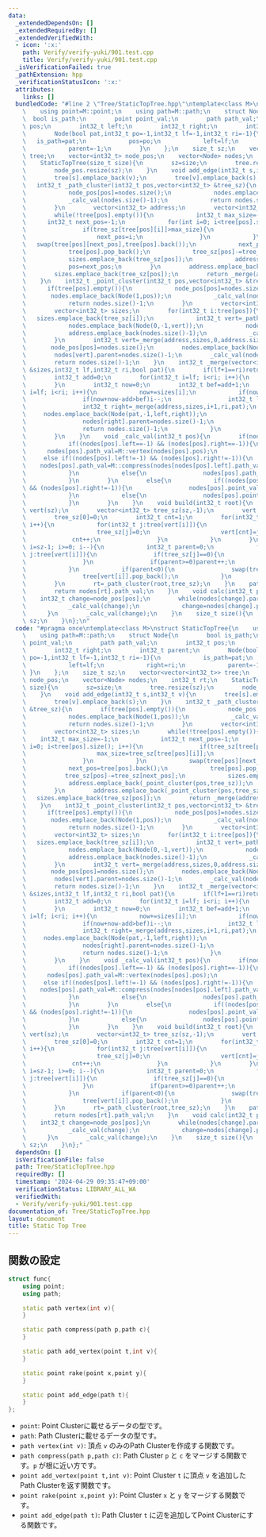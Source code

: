 ```yaml
---
data:
  _extendedDependsOn: []
  _extendedRequiredBy: []
  _extendedVerifiedWith:
  - icon: ':x:'
    path: Verify/verify-yuki/901.test.cpp
    title: Verify/verify-yuki/901.test.cpp
  _isVerificationFailed: true
  _pathExtension: hpp
  _verificationStatusIcon: ':x:'
  attributes:
    links: []
  bundledCode: "#line 2 \"Tree/StaticTopTree.hpp\"\ntemplate<class M>\nstruct StaticTopTree{\n\
    \    using point=M::point;\n    using path=M::path;\n    struct Node{\n      \
    \  bool is_path;\n        point point_val;\n        path path_val;\n        int32_t\
    \ pos;\n        int32_t left;\n        int32_t right;\n        int32_t parent;\n\
    \        Node(bool pat,int32_t po=-1,int32_t lf=-1,int32_t ri=-1){\n         \
    \   is_path=pat;\n            pos=po;\n            left=lf;\n            right=ri;\n\
    \            parent=-1;\n        }\n    };\n    size_t sz;\n    vector<vector<int32_t>>\
    \ tree;\n    vector<int32_t> node_pos;\n    vector<Node> nodes;\n    int32_t rt;\n\
    \    StaticTopTree(size_t size){\n        sz=size;\n        tree.resize(sz);\n\
    \        node_pos.resize(sz);\n    }\n    void add_edge(int32_t s,int32_t v){\n\
    \        tree[s].emplace_back(v);\n        tree[v].emplace_back(s);\n    }\n \
    \   int32_t _path_cluster(int32_t pos,vector<int32_t> &tree_sz){\n        if(tree[pos].empty()){\n\
    \            node_pos[pos]=nodes.size();\n            nodes.emplace_back(Node(1,pos));\n\
    \            _calc_val(nodes.size()-1);\n            return nodes.size()-1;\n\
    \        }\n        vector<int32_t> address;\n        vector<int32_t> sizes;\n\
    \        while(!tree[pos].empty()){\n            int32_t max_size=-1;\n      \
    \      int32_t next_pos=-1;\n            for(int i=0; i<tree[pos].size(); i++){\n\
    \                if(tree_sz[tree[pos][i]]>max_size){\n                    max_size=tree_sz[tree[pos][i]];\n\
    \                    next_pos=i;\n                }\n            }\n         \
    \   swap(tree[pos][next_pos],tree[pos].back());\n            next_pos=tree[pos].back();\n\
    \            tree[pos].pop_back();\n            tree_sz[pos]-=tree_sz[next_pos];\n\
    \            sizes.emplace_back(tree_sz[pos]);\n            address.emplace_back(_point_cluster(pos,tree_sz));\n\
    \            pos=next_pos;\n        }\n        address.emplace_back(_point_cluster(pos,tree_sz));\n\
    \        sizes.emplace_back(tree_sz[pos]);\n        return _merge(address,sizes,0,address.size(),1);\n\
    \    }\n    int32_t _point_cluster(int32_t pos,vector<int32_t> &tree_sz){\n  \
    \      if(tree[pos].empty()){\n            node_pos[pos]=nodes.size();\n     \
    \       nodes.emplace_back(Node(1,pos));\n            _calc_val(nodes.size()-1);\n\
    \            return nodes.size()-1;\n        }\n        vector<int32_t> address;\n\
    \        vector<int32_t> sizes;\n        for(int32_t i:tree[pos]){\n         \
    \   sizes.emplace_back(tree_sz[i]);\n            int32_t vert=_path_cluster(i,tree_sz);\n\
    \            nodes.emplace_back(Node(0,-1,vert));\n            nodes[vert].parent=nodes.size()-1;\n\
    \            address.emplace_back(nodes.size()-1);\n            _calc_val(nodes.size()-1);\n\
    \        }\n        int32_t vert=_merge(address,sizes,0,address.size(),0);\n \
    \       node_pos[pos]=nodes.size();\n        nodes.emplace_back(Node(1,pos,vert));\n\
    \        nodes[vert].parent=nodes.size()-1;\n        _calc_val(nodes.size()-1);\n\
    \        return nodes.size()-1;\n    }\n    int32_t _merge(vector<int32_t> &address,vector<int32_t>\
    \ &sizes,int32_t lf,int32_t ri,bool pat){\n        if(lf+1==ri)return address[lf];\n\
    \        int32_t add=0;\n        for(int32_t i=lf; i<ri; i++){\n            add+=sizes[i];\n\
    \        }\n        int32_t now=0;\n        int32_t bef=add+1;\n        for(int32_t\
    \ i=lf; i<ri; i++){\n            now+=sizes[i];\n            if(now>add-now){\n\
    \                if(now+now-add>bef)i--;\n                int32_t left=_merge(address,sizes,lf,i+1,pat);\n\
    \                int32_t right=_merge(address,sizes,i+1,ri,pat);\n           \
    \     nodes.emplace_back(Node(pat,-1,left,right));\n                nodes[left].parent=nodes.size()-1;\n\
    \                nodes[right].parent=nodes.size()-1;\n                _calc_val(nodes.size()-1);\n\
    \                return nodes.size()-1;\n            }\n            bef=add-now-now;\n\
    \        }\n    }\n    void _calc_val(int32_t pos){\n        if(nodes[pos].is_path){\n\
    \            if((nodes[pos].left==-1) && (nodes[pos].right==-1)){\n          \
    \      nodes[pos].path_val=M::vertex(nodes[pos].pos);\n            }\n       \
    \     else if((nodes[pos].left!=-1) && (nodes[pos].right!=-1)){\n            \
    \    nodes[pos].path_val=M::compress(nodes[nodes[pos].left].path_val,nodes[nodes[pos].right].path_val);\n\
    \            }\n            else{\n                nodes[pos].path_val=M::add_vertex(nodes[nodes[pos].left].point_val,nodes[pos].pos);\n\
    \            }\n        }\n        else{\n            if((nodes[pos].left!=-1)\
    \ && (nodes[pos].right!=-1)){\n                nodes[pos].point_val=M::rake(nodes[nodes[pos].left].point_val,nodes[nodes[pos].right].point_val);\n\
    \            }\n            else{\n                nodes[pos].point_val=M::add_edge(nodes[nodes[pos].left].path_val);\n\
    \            }\n        }\n    }\n    void build(int32_t root){\n        vector<int32_t>\
    \ vert(sz);\n        vector<int32_t> tree_sz(sz,-1);\n        vert[0]=root;\n\
    \        tree_sz[0]=0;\n        int32_t cnt=1;\n        for(int32_t i=0; i<sz;\
    \ i++){\n            for(int32_t j:tree[vert[i]]){\n                if(tree_sz[j]){\n\
    \                    tree_sz[j]=0;\n                    vert[cnt]=j;\n       \
    \             cnt++;\n                }\n            }\n        }\n        for(int32_t\
    \ i=sz-1; i>=0; i--){\n            int32_t parent=0;\n            for(int32_t\
    \ j:tree[vert[i]]){\n                if(tree_sz[j]==0){\n                    parent=-parent-1;\n\
    \                }\n                if(parent>=0)parent++;\n                tree_sz[vert[i]]+=tree_sz[j];\n\
    \            }\n            if(parent<0){\n                swap(tree[vert[i]][-parent-1],tree[vert[i]].back());\n\
    \                tree[vert[i]].pop_back();\n            }\n            tree_sz[vert[i]]++;\n\
    \        }\n        rt=_path_cluster(root,tree_sz);\n    }\n    path root_value(){\n\
    \        return nodes[rt].path_val;\n    }\n    void calc(int32_t pos){\n    \
    \    int32_t change=node_pos[pos];\n        while(nodes[change].parent!=-1){\n\
    \            _calc_val(change);\n            change=nodes[change].parent;\n  \
    \      }\n        _calc_val(change);\n    }\n    size_t size(){\n        return\
    \ sz;\n    }\n};\n"
  code: "#pragma once\ntemplate<class M>\nstruct StaticTopTree{\n    using point=M::point;\n\
    \    using path=M::path;\n    struct Node{\n        bool is_path;\n        point\
    \ point_val;\n        path path_val;\n        int32_t pos;\n        int32_t left;\n\
    \        int32_t right;\n        int32_t parent;\n        Node(bool pat,int32_t\
    \ po=-1,int32_t lf=-1,int32_t ri=-1){\n            is_path=pat;\n            pos=po;\n\
    \            left=lf;\n            right=ri;\n            parent=-1;\n       \
    \ }\n    };\n    size_t sz;\n    vector<vector<int32_t>> tree;\n    vector<int32_t>\
    \ node_pos;\n    vector<Node> nodes;\n    int32_t rt;\n    StaticTopTree(size_t\
    \ size){\n        sz=size;\n        tree.resize(sz);\n        node_pos.resize(sz);\n\
    \    }\n    void add_edge(int32_t s,int32_t v){\n        tree[s].emplace_back(v);\n\
    \        tree[v].emplace_back(s);\n    }\n    int32_t _path_cluster(int32_t pos,vector<int32_t>\
    \ &tree_sz){\n        if(tree[pos].empty()){\n            node_pos[pos]=nodes.size();\n\
    \            nodes.emplace_back(Node(1,pos));\n            _calc_val(nodes.size()-1);\n\
    \            return nodes.size()-1;\n        }\n        vector<int32_t> address;\n\
    \        vector<int32_t> sizes;\n        while(!tree[pos].empty()){\n        \
    \    int32_t max_size=-1;\n            int32_t next_pos=-1;\n            for(int\
    \ i=0; i<tree[pos].size(); i++){\n                if(tree_sz[tree[pos][i]]>max_size){\n\
    \                    max_size=tree_sz[tree[pos][i]];\n                    next_pos=i;\n\
    \                }\n            }\n            swap(tree[pos][next_pos],tree[pos].back());\n\
    \            next_pos=tree[pos].back();\n            tree[pos].pop_back();\n \
    \           tree_sz[pos]-=tree_sz[next_pos];\n            sizes.emplace_back(tree_sz[pos]);\n\
    \            address.emplace_back(_point_cluster(pos,tree_sz));\n            pos=next_pos;\n\
    \        }\n        address.emplace_back(_point_cluster(pos,tree_sz));\n     \
    \   sizes.emplace_back(tree_sz[pos]);\n        return _merge(address,sizes,0,address.size(),1);\n\
    \    }\n    int32_t _point_cluster(int32_t pos,vector<int32_t> &tree_sz){\n  \
    \      if(tree[pos].empty()){\n            node_pos[pos]=nodes.size();\n     \
    \       nodes.emplace_back(Node(1,pos));\n            _calc_val(nodes.size()-1);\n\
    \            return nodes.size()-1;\n        }\n        vector<int32_t> address;\n\
    \        vector<int32_t> sizes;\n        for(int32_t i:tree[pos]){\n         \
    \   sizes.emplace_back(tree_sz[i]);\n            int32_t vert=_path_cluster(i,tree_sz);\n\
    \            nodes.emplace_back(Node(0,-1,vert));\n            nodes[vert].parent=nodes.size()-1;\n\
    \            address.emplace_back(nodes.size()-1);\n            _calc_val(nodes.size()-1);\n\
    \        }\n        int32_t vert=_merge(address,sizes,0,address.size(),0);\n \
    \       node_pos[pos]=nodes.size();\n        nodes.emplace_back(Node(1,pos,vert));\n\
    \        nodes[vert].parent=nodes.size()-1;\n        _calc_val(nodes.size()-1);\n\
    \        return nodes.size()-1;\n    }\n    int32_t _merge(vector<int32_t> &address,vector<int32_t>\
    \ &sizes,int32_t lf,int32_t ri,bool pat){\n        if(lf+1==ri)return address[lf];\n\
    \        int32_t add=0;\n        for(int32_t i=lf; i<ri; i++){\n            add+=sizes[i];\n\
    \        }\n        int32_t now=0;\n        int32_t bef=add+1;\n        for(int32_t\
    \ i=lf; i<ri; i++){\n            now+=sizes[i];\n            if(now>add-now){\n\
    \                if(now+now-add>bef)i--;\n                int32_t left=_merge(address,sizes,lf,i+1,pat);\n\
    \                int32_t right=_merge(address,sizes,i+1,ri,pat);\n           \
    \     nodes.emplace_back(Node(pat,-1,left,right));\n                nodes[left].parent=nodes.size()-1;\n\
    \                nodes[right].parent=nodes.size()-1;\n                _calc_val(nodes.size()-1);\n\
    \                return nodes.size()-1;\n            }\n            bef=add-now-now;\n\
    \        }\n    }\n    void _calc_val(int32_t pos){\n        if(nodes[pos].is_path){\n\
    \            if((nodes[pos].left==-1) && (nodes[pos].right==-1)){\n          \
    \      nodes[pos].path_val=M::vertex(nodes[pos].pos);\n            }\n       \
    \     else if((nodes[pos].left!=-1) && (nodes[pos].right!=-1)){\n            \
    \    nodes[pos].path_val=M::compress(nodes[nodes[pos].left].path_val,nodes[nodes[pos].right].path_val);\n\
    \            }\n            else{\n                nodes[pos].path_val=M::add_vertex(nodes[nodes[pos].left].point_val,nodes[pos].pos);\n\
    \            }\n        }\n        else{\n            if((nodes[pos].left!=-1)\
    \ && (nodes[pos].right!=-1)){\n                nodes[pos].point_val=M::rake(nodes[nodes[pos].left].point_val,nodes[nodes[pos].right].point_val);\n\
    \            }\n            else{\n                nodes[pos].point_val=M::add_edge(nodes[nodes[pos].left].path_val);\n\
    \            }\n        }\n    }\n    void build(int32_t root){\n        vector<int32_t>\
    \ vert(sz);\n        vector<int32_t> tree_sz(sz,-1);\n        vert[0]=root;\n\
    \        tree_sz[0]=0;\n        int32_t cnt=1;\n        for(int32_t i=0; i<sz;\
    \ i++){\n            for(int32_t j:tree[vert[i]]){\n                if(tree_sz[j]){\n\
    \                    tree_sz[j]=0;\n                    vert[cnt]=j;\n       \
    \             cnt++;\n                }\n            }\n        }\n        for(int32_t\
    \ i=sz-1; i>=0; i--){\n            int32_t parent=0;\n            for(int32_t\
    \ j:tree[vert[i]]){\n                if(tree_sz[j]==0){\n                    parent=-parent-1;\n\
    \                }\n                if(parent>=0)parent++;\n                tree_sz[vert[i]]+=tree_sz[j];\n\
    \            }\n            if(parent<0){\n                swap(tree[vert[i]][-parent-1],tree[vert[i]].back());\n\
    \                tree[vert[i]].pop_back();\n            }\n            tree_sz[vert[i]]++;\n\
    \        }\n        rt=_path_cluster(root,tree_sz);\n    }\n    path root_value(){\n\
    \        return nodes[rt].path_val;\n    }\n    void calc(int32_t pos){\n    \
    \    int32_t change=node_pos[pos];\n        while(nodes[change].parent!=-1){\n\
    \            _calc_val(change);\n            change=nodes[change].parent;\n  \
    \      }\n        _calc_val(change);\n    }\n    size_t size(){\n        return\
    \ sz;\n    }\n};"
  dependsOn: []
  isVerificationFile: false
  path: Tree/StaticTopTree.hpp
  requiredBy: []
  timestamp: '2024-04-29 09:35:47+09:00'
  verificationStatus: LIBRARY_ALL_WA
  verifiedWith:
  - Verify/verify-yuki/901.test.cpp
documentation_of: Tree/StaticTopTree.hpp
layout: document
title: Static Top Tree
---
```


## 関数の設定
```cpp
struct func{
    using point;
    using path;

    static path vertex(int v){
    }

    static path compress(path p,path c){
    }

    static path add_vertex(point t,int v){
    }

    static point rake(point x,point y){
    }

    static point add_edge(path t){
    }
};
```
* `point`: Point Clusterに載せるデータの型です。
* `path`: Path Clusterに載せるデータの型です。
* `path vertex(int v)`: 頂点 `v` のみのPath Clusterを作成する関数です。
* `path compress(path p,path c)`: Path Cluster `p` と `c` をマージする関数です。`p` が根に近い方です。
* `point add_vertex(point t,int v)`: Point Cluster `t` に頂点 `v` を追加したPath Clusterを返す関数です。
* `point rake(point x,point y)`: Point Cluster `x` と `y` をマージする関数です。
* `point add_edge(path t)`: Path Cluster `t` に辺を追加してPoint Clusterにする関数です。